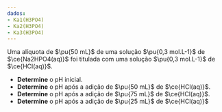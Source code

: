 ```yaml
---
dados:
- Ka1(H3PO4)
- Ka2(H3PO4)
- Ka3(H3PO4)
---
```


Uma alíquota de $\pu{50 mL}$ de uma solução $\pu{0,3 mol.L-1}$ de $\ce{Na2HPO4(aq)}$ foi titulada com uma solução $\pu{0,3 mol.L-1}$ de $\ce{HCl(aq)}$.


- **Determine** o $\mathrm{pH}$ inicial.
- **Determine** o $\mathrm{pH}$ após a adição de $\pu{50 mL}$ de $\ce{HCl(aq)}$.
- **Determine** o $\mathrm{pH}$ após a adição de $\pu{75 mL}$ de $\ce{HCl(aq)}$.
- **Determine** o $\mathrm{pH}$ após a adição de $\pu{25 mL}$ de $\ce{HCl(aq)}$
  
